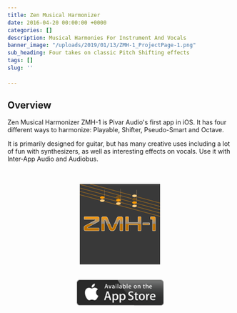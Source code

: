 ```yaml
---
title: Zen Musical Harmonizer
date: 2016-04-20 00:00:00 +0000
categories: []
description: Musical Harmonies For Instrument And Vocals
banner_image: "/uploads/2019/01/13/ZMH-1_ProjectPage-1.png"
sub_heading: Four takes on classic Pitch Shifting effects
tags: []
slug: ''

---
```


<style>
IMG.displayed {
display: block;
margin-left: auto;
margin-right: auto }
</style>

## Overview

Zen Musical Harmonizer ZMH-1 is Pivar Audio's first app in iOS. It has four different ways to harmonize: Playable, Shifter, Pseudo-Smart and Octave.

It is primarily designed for guitar, but has many creative uses including a lot of fun with synthesizers, as well as interesting effects on vocals. Use it with Inter-App Audio and Audiobus.

<br/>
<br/>
<a href="http://zenmusicalharmonizer.com">
<img class="displayed" src="/uploads/2019/01/13/ZMH-Icon_180x180.png" />
</a>
<br/>
<br/>
<a href="https://itunes.apple.com/us/app/zen-musical-harmonizer-zmh-1/id1086766836?ls=1&mt=8">
<img class="displayed" src="/uploads/2019/01/14/Available_on_the_App_Store_(black).png" />
</a>
